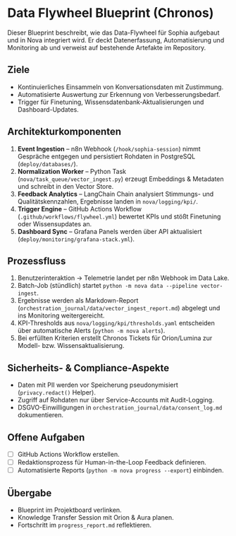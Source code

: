 # Data Flywheel Blueprint (Chronos)

Dieser Blueprint beschreibt, wie das Data-Flywheel für Sophia aufgebaut und in
Nova integriert wird. Er deckt Datenerfassung, Automatisierung und Monitoring
ab und verweist auf bestehende Artefakte im Repository.

## Ziele

- Kontinuierliches Einsammeln von Konversationsdaten mit Zustimmung.
- Automatisierte Auswertung zur Erkennung von Verbesserungsbedarf.
- Trigger für Finetuning, Wissensdatenbank-Aktualisierungen und Dashboard-Updates.

## Architekturkomponenten

1. **Event Ingestion** – n8n Webhook (`/hook/sophia-session`) nimmt Gespräche
   entgegen und persistiert Rohdaten in PostgreSQL (`deploy/databases/`).
2. **Normalization Worker** – Python Task (`nova/task_queue/vector_ingest.py`)
   erzeugt Embeddings & Metadaten und schreibt in den Vector Store.
3. **Feedback Analytics** – LangChain Chain analysiert Stimmungs- und
   Qualitätskennzahlen, Ergebnisse landen in `nova/logging/kpi/`.
4. **Trigger Engine** – GitHub Actions Workflow (`.github/workflows/flywheel.yml`)
   bewertet KPIs und stößt Finetuning oder Wissensupdates an.
5. **Dashboard Sync** – Grafana Panels werden über API aktualisiert
   (`deploy/monitoring/grafana-stack.yml`).

## Prozessfluss

1. Benutzerinteraktion → Telemetrie landet per n8n Webhook im Data Lake.
2. Batch-Job (stündlich) startet `python -m nova data --pipeline vector-ingest`.
3. Ergebnisse werden als Markdown-Report (`orchestration_journal/data/vector_ingest_report.md`)
   abgelegt und ins Monitoring weitergereicht.
4. KPI-Thresholds aus `nova/logging/kpi/thresholds.yaml` entscheiden über
   automatische Alerts (`python -m nova alerts`).
5. Bei erfüllten Kriterien erstellt Chronos Tickets für Orion/Lumina zur
   Modell- bzw. Wissensaktualisierung.

## Sicherheits- & Compliance-Aspekte

- Daten mit PII werden vor Speicherung pseudonymisiert (`privacy.redact()` Helper).
- Zugriff auf Rohdaten nur über Service-Accounts mit Audit-Logging.
- DSGVO-Einwilligungen in `orchestration_journal/data/consent_log.md` dokumentieren.

## Offene Aufgaben

- [ ] GitHub Actions Workflow erstellen.
- [ ] Redaktionsprozess für Human-in-the-Loop Feedback definieren.
- [ ] Automatisierte Reports (`python -m nova progress --export`) einbinden.

## Übergabe

- Blueprint im Projektboard verlinken.
- Knowledge Transfer Session mit Orion & Aura planen.
- Fortschritt im `progress_report.md` reflektieren.
